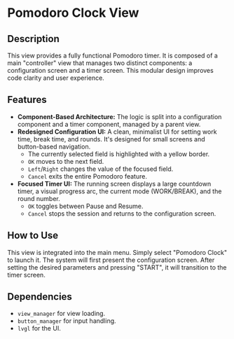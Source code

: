 # Pomodoro Clock View

## Description
This view provides a fully functional Pomodoro timer. It is composed of a main "controller" view that manages two distinct components: a configuration screen and a timer screen. This modular design improves code clarity and user experience.

## Features
-   **Component-Based Architecture:** The logic is split into a configuration component and a timer component, managed by a parent view.
-   **Redesigned Configuration UI:** A clean, minimalist UI for setting work time, break time, and rounds. It's designed for small screens and button-based navigation.
    -   The currently selected field is highlighted with a yellow border.
    -   `OK` moves to the next field.
    -   `Left`/`Right` changes the value of the focused field.
    -   `Cancel` exits the entire Pomodoro feature.
-   **Focused Timer UI:** The running screen displays a large countdown timer, a visual progress arc, the current mode (WORK/BREAK), and the round number.
    -   `OK` toggles between Pause and Resume.
    -   `Cancel` stops the session and returns to the configuration screen.

## How to Use
This view is integrated into the main menu. Simply select "Pomodoro Clock" to launch it. The system will first present the configuration screen. After setting the desired parameters and pressing "START", it will transition to the timer screen.

## Dependencies
-   `view_manager` for view loading.
-   `button_manager` for input handling.
-   `lvgl` for the UI.